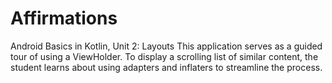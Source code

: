 # Affirmations

Android Basics in Kotlin, Unit 2: Layouts
This application serves as a guided tour of using a ViewHolder. To display a scrolling list of similar content, the student learns about using adapters and inflaters to streamline the process.
